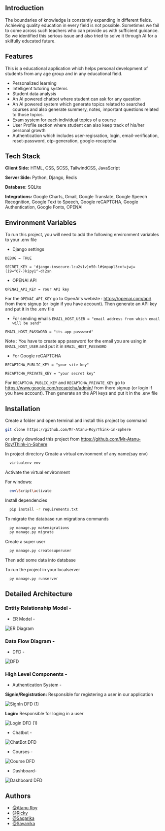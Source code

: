 ## Introduction
The boundaries of knowledge is constantly expanding in different fields. Achieving quality education in every field is not possible. Sometimes we fail to come across such teachers who can provide us with sufficient guidance. So we identified this serious issue and also tried to solve it through AI for a skilfully educated future. 

## Features

This is a educational application which helps personal development of students from any age group and in any educational field.

- Personalized learning
- Intelligent tutoring systems
- Student data analysis
- An AI powered chatbot where student can ask for any question
- An AI powered system which generate topics related to searched courses and also generate summery, notes, important questions related to those topics.
- Exam system for each individual topics of a course
- User Profile section where student can also keep track of his/her personal growth
- Authentication which includes user-regisration, login, email-verification, reset-password, otp-generation, google-recaptcha.
## Tech Stack

**Client Side:** HTML, CSS, SCSS, TailwindCSS, JavaScript

**Server Side:** Python, Django, Redis

**Database:** SQLite

**Integrations:** Google Charts, Gmail, Google Translate, Google Speech Recognition, Google Text to Speech, Google reCAPTCHA, Google Authentication, Google Fonts, OPENAI

## Environment Variables

To run this project, you will need to add the following environment variables to your .env file

- Django settings

`DEBUG = TRUE`

`SECRET_KEY = 'django-insecure-lcu2s1v)m50-l#$mpapl3cx!=jwj=(i9=^67-)kipy1^-d!2sn`

- OPENAI API

`OPENAI_API_KEY = Your API key`

For the `OPENAI_API_KEY` go to OpenAi's webiste : https://openai.com/api/ from there signup (or login if you have account). Then generate an API key and put it in the .env file

- For sending emails
`EMAIL_HOST_USER = "email address from which email will be send"`

`EMAIL_HOST_PASSWORD = "its app password"`

Note : You have to create app password for the email you are using in `EMAIL_HOST_USER` and put it in `EMAIL_HOST_PASSWORD`

- For Google reCAPTCHA

`RECAPTCHA_PUBLIC_KEY = "your site key"`

`RECAPTCHA_PRIVATE_KEY = "your secret key"`

For `RECAPTCHA_PUBLIC_KEY` and `RECAPTCHA_PRIVATE_KEY` go to https://www.google.com/recaptcha/admin/ from there signup (or login if you have account). Then generate an the API keys and put it in the .env file
## Installation

Create a folder and open terminal and install this project by
command 
```bash
git clone https://github.com/Mr-Atanu-Roy/Think-in-Sphere

```
or simply download this project from https://github.com/Mr-Atanu-Roy/Think-in-Sphere

In project directory Create a virtual environment of any name(say env)

```bash
  virtualenv env

```
Activate the virtual environment

For windows:
```bash
  env\Script\activate

```
Install dependencies
```bash
  pip install -r requirements.txt

```
To migrate the database run migrations commands
```bash
  py manage.py makemigrations
  py manage.py migrate

```

Create a super user
```bash
  py manage.py createsuperuser

```
Then add some data into database


To run the project in your localserver
```bash
  py manage.py runserver

```

## Detailed Architecture

### Entity Relationship Model -
- ER Model -

![ER Diagram](https://user-images.githubusercontent.com/100309120/226158517-8e17b002-d054-42c6-99e6-6a660bc56479.png)

### Data Flow Diagram -
- DFD -

![DFD](https://user-images.githubusercontent.com/100309120/226158538-b2a40cde-689c-48e7-97b1-4047a06c486c.png)

### High Level Components -
- Authentication System -

**Signin/Registration:** Responsible for registering a user in our application

![SignIn DFD (1)](https://user-images.githubusercontent.com/100309120/226158544-29f790b7-f329-49d1-a0c4-a964f98c3e00.png)

**Login:** Responsible for loging in a user

![Login DFD (1)](https://user-images.githubusercontent.com/100309120/226158550-f9ab6e1d-7e16-4b16-863f-f17fb831f623.png)

- Chatbot -

![ChatBot DFD](https://user-images.githubusercontent.com/100309120/226158555-f928c17a-9f33-445c-a4df-ba6c427ce5f6.png)

- Courses -

![Course DFD](https://user-images.githubusercontent.com/100309120/226158564-f8ec497e-2f37-49cd-b1de-ff4b54bfae5d.png)

- Dashboard-

![Dashboard DFD](https://user-images.githubusercontent.com/100309120/226158600-251be959-4390-4321-98ee-7c105dec6852.jpg)

## Authors

- [@Atanu Roy](https://github.com/Mr-Atanu-Roy)
- [@Ricky](https://github.com/Ricky2054)
- [@Sagarika](https://github.com/Sagarika-02)
- [@Sayanika](https://github.com/Sayanika19)

